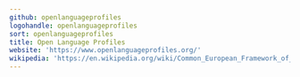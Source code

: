 ```yaml
---
github: openlanguageprofiles
logohandle: openlanguageprofiles
sort: openlanguageprofiles
title: Open Language Profiles
website: 'https://www.openlanguageprofiles.org/'
wikipedia: 'https://en.wikipedia.org/wiki/Common_European_Framework_of_Reference_for_Languages'
---
```

